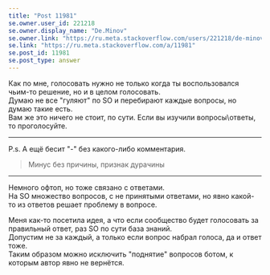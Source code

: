 ```yaml
---
title: "Post 11981"
se.owner.user_id: 221218
se.owner.display_name: "De.Minov"
se.owner.link: "https://ru.meta.stackoverflow.com/users/221218/de-minov"
se.link: "https://ru.meta.stackoverflow.com/a/11981"
se.post_id: 11981
se.post_type: answer
---
```

<p>Как по мне, голосовать нужно не только когда ты воспользовался чьим-то решение, но и в целом голосовать.<br />
Думаю не все &quot;гуляют&quot; по SO и перебирают каждые вопросы, но думаю такие есть.<br />
Вам же это ничего не стоит, по сути. Если вы изучили вопросы\ответы, то проголосуйте.</p>
<hr />
<p>P.s. А ещё бесит &quot;-&quot; без какого-либо комментария.</p>
<blockquote>
<p>Минус без причины, признак дурачины</p>
</blockquote>
<hr />
<p>Немного офтоп, но тоже связано с ответами.<br />
На SO множество вопросов, с не принятыми ответами, но явно какой-то из ответов решает проблему в вопросе.</p>
<p>Меня как-то посетила идея, а что если сообщество будет голосовать за правильный ответ, раз SO по сути база знаний.<br />
Допустим не за каждый, а только если вопрос набрал голоса, да и ответ тоже.<br />
Таким образом можно исключить &quot;поднятие&quot; вопросов ботом, к которым автор явно не вернётся.</p>
